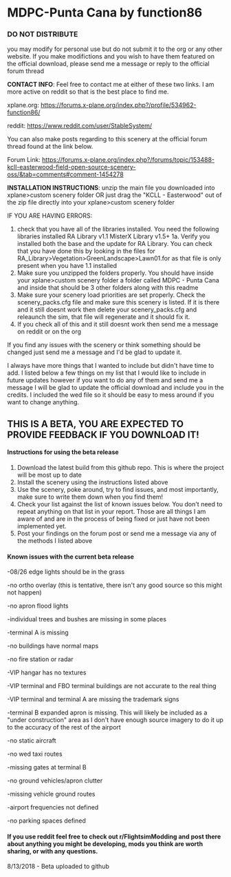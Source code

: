 # MDPC-Punta Cana by function86
<official post link pending for v1.0>

### DO NOT DISTRIBUTE
you may modify for personal use but do not submit it to the org or any other website. If you make modifictions and you wish to have them featured on the official download, please send me a message or reply to the official forum thread

**CONTACT INFO**:
Feel free to contact me at either of these two links. I am more active on reddit so that is the best place to find me. 

xplane.org: https://forums.x-plane.org/index.php?/profile/534962-function86/

reddit: https://www.reddit.com/user/StableSystem/

You can also make posts regarding to this scenery at the official forum thread found at the link below.

Forum Link: https://forums.x-plane.org/index.php?/forums/topic/153488-kcll-easterwood-field-open-source-scenery-oss/&tab=comments#comment-1454278

**INSTALLATION INSTRUCTIONS**:
unzip the main file you downloaded into xplane>custom scenery folder OR just drag the "KCLL - Easterwood" out of the zip file directly into your xplane>custom scenery folder

IF YOU ARE HAVING ERRORS:
1. check that you have all of the libraries installed. You need the following libraries installed
	RA Library v1.1
	MisterX Library v1.5+
1a. Verify you installed both the base and the update for RA Library. You can check that you have done this by looking in the files for RA_Library>Vegetation>GreenLandscape>Lawn01.for as that file is only present when you have 1.1 installed
2. Make sure you unzipped the folders properly. You should have inside your xplane>custom scenery folder a folder called MDPC - Punta Cana and inside that should be 3 other folders along with this readme
3. Make sure your scenery load priorities are set properly. Check the scenery_packs.cfg file and make sure this scenery is listed. If it is there and it still doesnt work then delete your scenery_packs.cfg and releaunch the sim, that file will regenerate and it should fix it. 
4. If you check all of this and it still doesnt work then send me a message on reddit or on the org

If you find any issues with the scenery or think something should be changed just send me a message and I'd be glad to update it. 

I always have more things that I wanted to include but didn't have time to add. I listed below a few things on my list that I would like to include in future updates however if you want to do any of them and send me a message I will be glad to update the official download and include you in the credits. I included the wed file so it should be easy to mess around if you want to change anything. 

## THIS IS A BETA, YOU ARE EXPECTED TO PROVIDE FEEDBACK IF YOU DOWNLOAD IT!
#### Instructions for using the beta release

1. Download the latest build from this github repo. This is where the project will be most up to date
2. Install the scenery using the instructions listed above
3. Use the scenery, poke around, try to find issues, and most importantly, make sure to write them down when you find them!
4. Check your list against the list of known issues below. You don't need to repeat anything on that list in your report. Those are all things I am aware of and are in the process of being fixed or just have not been implemented yet. 
5. Post your findings on the forum post or send me a message via any of the methods I listed above

#### Known issues with the current beta release

-08/26 edge lights should be in the grass

-no ortho overlay (this is tentative, there isn't any good source so this might not happen)

-no apron flood lights

-individual trees and bushes are missing in some places

-terminal A is missing

-no buildings have normal maps

-no fire station or radar

-VIP hangar has no textures

-VIP terminal and FBO terminal buildings are not accurate to the real thing

-VIP terminal and terminal A are missing the trademark signs

-terminal B expanded apron is missing. This will likely be included as a "under construction" area as I don't have enough source imagery to do it up to the accuracy of the rest of the airport

-no static aircraft

-no wed taxi routes

-missing gates at terminal B

-no ground vehicles/apron clutter

-missing vehicle ground routes

-airport frequencies not defined

-no parking spaces defined

#### If you use reddit feel free to check out r/FlightsimModding and post there about anything you might be developing, mods you think are worth sharing, or with any questions. 

8/13/2018 - Beta uploaded to github
